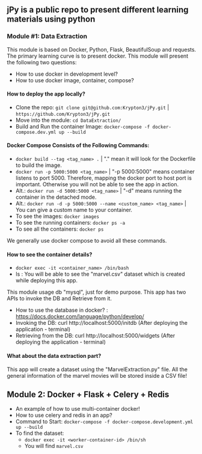## jPy is a public repo to present different learning materials using python

### Module #1: Data Extraction

This module is based on Docker, Python, Flask, BeautifulSoup and requests. The primary learning curve is to present docker. This module will present the following two questions:

- How to use docker in development level?
- How to use docker image, container, compose?

#### How to deploy the app locally?

- Clone the repo: `git clone git@github.com:Krypton3/jPy.git` | `https://github.com/Krypton3/jPy.git`
- Move into the module: `cd DataExtraction/`
- Build and Run the container Image: `docker-compose -f docker-compose.dev.yml up --build`

#### Docker Compose Consists of the Following Commands:
- `docker build --tag <tag_name> .` | "." mean it will look for the Dockerfile to build the image.
- `docker run -p 5000:5000 <tag_name>` | "-p 5000:5000" means container listens to port 5000. Therefore, mapping the docker port to host port is important. Otherwise you will not be able to see the app in action. 
- Alt.: `docker run -d 5000:5000 <tag_name>` | "-d" means running the container in the detached mode. 
- Alt.: `docker run -d -p 5000:5000 --name <custom_name> <tag_name>` | You can give a custom name to your container.
- To see the images: `docker images`
- To see the running containers: `docker ps -a`
- To see all the containers: `docker ps`

We generally use docker compose to avoid all these commands. 

#### How to see the container details?
- `docker exec -it <container_name> /bin/bash`
- ls : You will be able to see the "marvel.csv" dataset which is created while deploying this app.

This module usage db "mysql", just for demo purpose. This app has two APIs to invoke the DB and Retrieve from it.
- How to use the database in docker? : https://docs.docker.com/language/python/develop/
- Invoking the DB: curl http://localhost:5000/initdb (After deploying the application - terminal)
- Retrieving from the DB: curl http://localhost:5000/widgets (After deploying the application - terminal)

#### What about the data extraction part?
This app will create a dataset using the "MarvelExtraction.py" file. All the general information of the marvel movies will be stored inside a CSV file! 

## Module 2: Docker + Flask + Celery + Redis

- An example of how to use multi-container docker!
- How to use celery and redis in an app?
- Command to Start: `docker-compose -f docker-compose.development.yml up --build`
- To find the dataset:
    - `docker exec -it <worker-container-id> /bin/sh`
    - You will find `marvel.csv`